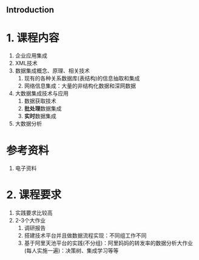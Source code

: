 Introduction
---

# 1. 课程内容
1. 企业应用集成
2. XML技术
3. 数据集成概念、原理、相关技术
   1. 现有的各种关系数据库(表结构)的信息抽取和集成
   2. 网络信息集成：大量的非结构化数据和深网数据
4. 大数据集成技术与应用
   1. 数据获取技术
   2. **批处理**数据集成
   3. **实时**数据集成
5. 大数据分析

# 参考资料
1. 电子资料

# 2. 课程要求
1. 实践要求比较高
2. 2-3个大作业
   1. 调研报告
   2. 搭建技术平台并且做数据流程实现：不同组工作不同
   3. 基于阿里天池平台的实践(不分组)：阿里妈妈的转发率的数据分析大作业(每人实施一遍)：决策树、集成学习等等